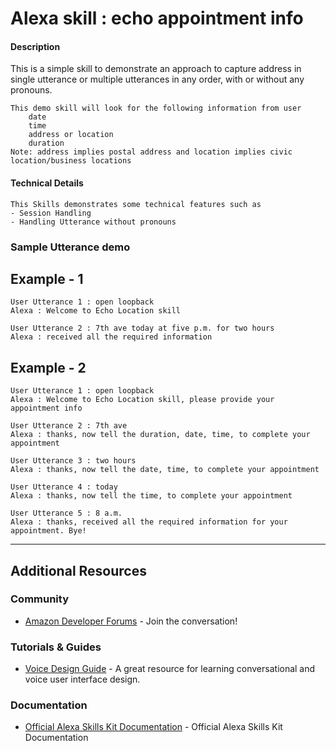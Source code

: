 # Alexa skill : echo appointment info

#### Description

This is a simple skill to demonstrate an approach to capture address in single utterance or multiple utterances in any order, with or without any pronouns.

    This demo skill will look for the following information from user
        date
        time
        address or location
        duration
    Note: address implies postal address and location implies civic location/business locations

#### Technical Details
    This Skills demonstrates some technical features such as
    - Session Handling
    - Handling Utterance without pronouns

### Sample Utterance demo
## Example - 1
    User Utterance 1 : open loopback
    Alexa : Welcome to Echo Location skill

    User Utterance 2 : 7th ave today at five p.m. for two hours
    Alexa : received all the required information

## Example - 2
    User Utterance 1 : open loopback
    Alexa : Welcome to Echo Location skill, please provide your appointment info

    User Utterance 2 : 7th ave
    Alexa : thanks, now tell the duration, date, time, to complete your appointment

    User Utterance 3 : two hours
    Alexa : thanks, now tell the date, time, to complete your appointment

    User Utterance 4 : today
    Alexa : thanks, now tell the time, to complete your appointment

    User Utterance 5 : 8 a.m.
    Alexa : thanks, received all the required information for your appointment. Bye!

---

## Additional Resources

### Community
* [Amazon Developer Forums](https://forums.developer.amazon.com/spaces/165/index.html) - Join the conversation!

### Tutorials & Guides
* [Voice Design Guide](https://developer.amazon.com/designing-for-voice/) - A great resource for learning conversational and voice user interface design.

### Documentation
*  [Official Alexa Skills Kit Documentation](https://developer.amazon.com/docs/ask-overviews/build-skills-with-the-alexa-skills-kit.html) - Official Alexa Skills Kit Documentation
